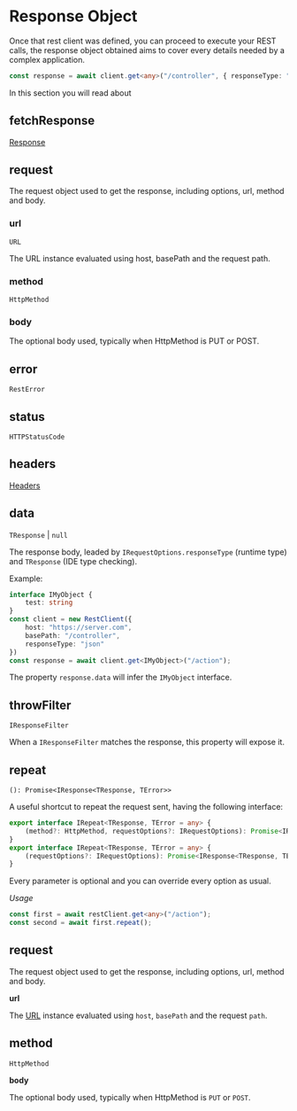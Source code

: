 
# Response Object

Once that rest client was defined, you can proceed to execute your REST calls, the response object obtained aims to cover every details needed by a complex application.

```typescript
const response = await client.get<any>("/controller", { responseType: "json" })
```

In this section you will read about

## fetchResponse

[Response](https://developer.mozilla.org/en-US/docs/Web/API/Response)

## request

The request object used to get the response, including options, url, method and body.

### url

`URL`

The URL instance evaluated using host, basePath and the request path.

### method

`HttpMethod`

### body

The optional body used, typically when HttpMethod is PUT or POST.

## error

`RestError`

## status

`HTTPStatusCode`

## headers

[Headers](https://developer.mozilla.org/en-US/docs/Web/API/Fetch_API/Using_Fetch#Headers)

## data

`TResponse` | `null`


The response body, leaded by `IRequestOptions.responseType` (runtime type) and `TResponse` (IDE type checking).

Example:

```typescript
interface IMyObject {
	test: string
}
const client = new RestClient({
	host: "https://server.com",
	basePath: "/controller",
	responseType: "json"
})
const response = await client.get<IMyObject>("/action");
```

The property `response.data` will infer the `IMyObject` interface.

## throwFilter

`IResponseFilter`

When a `IResponseFilter` matches the response, this property will expose it.

## repeat

`(): Promise<IResponse<TResponse, TError>>`

A useful shortcut to repeat the request sent, having the following interface:

```typescript
export interface IRepeat<TResponse, TError = any> {
	(method?: HttpMethod, requestOptions?: IRequestOptions): Promise<IResponse<TResponse, TError>>
}
export interface IRepeat<TResponse, TError = any> {
	(requestOptions?: IRequestOptions): Promise<IResponse<TResponse, TError>>
}
```

Every parameter is optional and you can override every option as usual.

*Usage*
```typescript
const first = await restClient.get<any>("/action");
const second = await first.repeat();
```

## request

The request object used to get the response, including options, url, method and body.

**url**

The [URL](https://developer.mozilla.org/en-US/docs/Web/API/URL/URL) instance evaluated using `host`, `basePath` and the request `path`.

## method

`HttpMethod`

**body**

The optional body used, typically when HttpMethod is `PUT` or `POST`.
